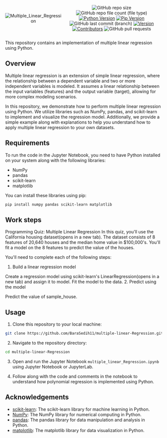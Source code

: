 <div style="display:flex; justify-content: center; align-items: center ; height" 100vh" align=center>

![Multiple_Linear_Regression](https://github.com/BaraSedih11/Multiple-Linear-Regression/assets/98843912/2496ae57-62bc-467f-98be-a48ab9fd7ff6)

   ![GitHub repo size](https://img.shields.io/github/repo-size/BaraSedih11/Multiple-Linear-Regression) ![GitHub repo file count (file type)](https://img.shields.io/github/directory-file-count/BaraSedih11/Multiple-Linear-Regression) [![Python Version](https://img.shields.io/badge/python-3.8-blue)](https://www.python.org/downloads/release/python-380/)
[![Pip Version](https://img.shields.io/badge/pip-21.0-orange)](https://pypi.org/project/pip/21.0/)
 ![GitHub last commit (branch)](https://img.shields.io/github/last-commit/BaraSedih11/Multiple-Linear-Regression/main)
[![Version](https://img.shields.io/badge/version-v1.0.0-blue)](https://github.com/BaraSedih/Multiple-Linear-Regression/releases/tag/v1.0.0)
[![Contributors](https://img.shields.io/github/contributors/BaraSedih11/Multiple-Linear-Regression)](https://github.com/BaraSedih11/Multiple-Linear-Regression/graphs/contributors)
![GitHub pull requests](https://img.shields.io/github/issues-pr-raw/BaraSedih11/Multiple-Linear-Regression)
<!-- ![GitHub issues](https://img.shields.io/github/issues-raw/BaraSedih11/Bookstore)  -->
</div>


This repository contains an implementation of multiple linear regression using Python.

## Overview

Multiple linear regression is an extension of simple linear regression, where the relationship between a dependent variable and two or more independent variables is modeled. It assumes a linear relationship between the input variables (features) and the output variable (target), allowing for more complex modeling scenarios.

In this repository, we demonstrate how to perform multiple linear regression using Python. We utilize libraries such as NumPy, pandas, and scikit-learn to implement and visualize the regression model. Additionally, we provide a simple example along with explanations to help you understand how to apply multiple linear regression to your own datasets.

## Requirements

To run the code in the Jupyter Notebook, you need to have Python installed on your system along with the following libraries:

- NumPy
- pandas
- scikit-learn
- matplotlib

You can install these libraries using pip:

```bash
pip install numpy pandas scikit-learn matplotlib

```

## Work steps
Programming Quiz: Multiple Linear Regression
In this quiz, you'll use the California housing dataset(opens in a new tab). The dataset consists of 8 features of 20,640 houses and the median home value in $100,000's. You'll fit a model on the 8 features to predict the value of the houses.

You'll need to complete each of the following steps:

1. Build a linear regression model

Create a regression model using scikit-learn's LinearRegression(opens in a new tab) and assign it to model.
Fit the model to the data.
2. Predict using the model

Predict the value of sample_house.

## Usage

1. Clone this repository to your local machine:

```bash
git clone https://github.com/BaraSedih11/multiple-linear-Regression.git
```

2. Navigate to the repository directory:

```bash
cd multiple-linear-Regression
```

3. Open and run the Jupyter Notebook `multiple_linear_Regression.ipynb` using Jupyter Notebook or JupyterLab.

4. Follow along with the code and comments in the notebook to understand how polynomial regression is implemented using Python.


## Acknowledgements

- [scikit-learn](https://scikit-learn.org/): The scikit-learn library for machine learning in Python.
- [NumPy](https://numpy.org/): The NumPy library for numerical computing in Python.
- [pandas](https://pandas.pydata.org/): The pandas library for data manipulation and analysis in Python.
- [matplotlib](https://matplotlib.org/): The matplotlib library for data visualization in Python.
